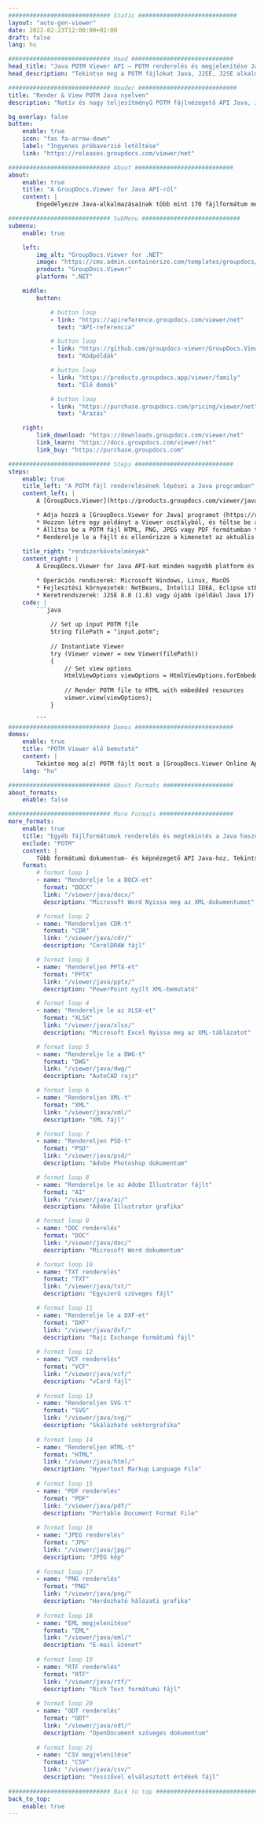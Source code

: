 ```yaml
---
############################# Static ############################
layout: "auto-gen-viewer"
date: 2022-02-23T12:00:00+02:00
draft: false
lang: hu

############################# Head #############################
head_title: "Java POTM Viewer API – POTM renderelés és megjelenítése Java alkalmazásokban"
head_description: "Tekintse meg a POTM fájlokat Java, J2EE, J2SE alkalmazásokban. Támogatja a 170+ dokumentum- és képfájlformátum megtekintését HTML, PDF vagy kép módban, fejlett funkciókkal a dokumentummegtekintési beállítások kezeléséhez."

############################# Header ############################
title: "Render & View POTM Java nyelven" 
description: "Natív és nagy teljesítményű POTM fájlnézegető API Java, J2EE és J2SE alapú alkalmazásokhoz, amely számos további funkciót támogat a kimeneti dokumentumformátum megjelenésének testreszabásához." 

bg_overlay: false
button:
    enable: true
    icon: "fas fa-arrow-down"
    label: "Ingyenes próbaverzió letöltése"
    link: "https://releases.groupdocs.com/viewer/net"

############################# About ############################
about:
    enable: true
    title: "A GroupDocs.Viewer for Java API-ról" 
    content: |
        Engedélyezze Java-alkalmazásainak több mint 170 fájlformátum megjelenítését HTML, PDF vagy kép módban a GroupDocs.Viewer for Java API-k segítségével további szoftver telepítése nélkül; például a Microsoft Office, az Apache Open Office, az Adobe Acrobat Reader stb. gyors és legjobb minőségű renderelés.

############################# SubMenu ############################
submenu:
    enable: true

    left:
        img_alt: "GroupDocs.Viewer for .NET"
        image: "https://cms.admin.containerize.com/templates/groupdocs/images/product-logos/90x90-noborder/groupdocs-viewer-net.png"
        product: "GroupDocs.Viewer"
        platform: ".NET"

    middle:
        button:

            # button loop
            - link: "https://apireference.groupdocs.com/viewer/net"
              text: "API-referencia"

            # button loop
            - link: "https://github.com/groupdocs-viewer/GroupDocs.Viewer-for-.NET"
              text: "Kódpéldák"

            # button loop
            - link: "https://products.groupdocs.app/viewer/family"
              text: "Élő demók"

            # button loop
            - link: "https://purchase.groupdocs.com/pricing/viewer/net"
              text: "Árazás"

    right:
        link_download: "https://downloads.groupdocs.com/viewer/net"
        link_learn: "https://docs.groupdocs.com/viewer/net"
        link_buy: "https://purchase.groupdocs.com"

############################# Steps ############################
steps:
    enable: true
    title_left: "A POTM fájl renderelésének lépései a Java programban" 
    content_left: |
        A [GroupDocs.Viewer](https://products.groupdocs.com/viewer/java/) segítségével néhány lépésben megjelenítheti a POTM fájlt HTML, JPEG, PNG vagy PDF formátumban.

        * Adja hozzá a [GroupDocs.Viewer for Java] programot (https://releases.groupdocs.com/viewer/java/) projektje függőségeként. 
        * Hozzon létre egy példányt a Viewer osztályból, és töltse be a POTM fájlt a teljes elérési úttal. 
        * Állítsa be a POTM fájl HTML, PNG, JPEG vagy PDF formátumban történő megjelenítését. 
        * Renderelje le a fájlt és ellenőrizze a kimenetet az aktuális könyvtárban. 
        
    title_right: "rendszerkövetelmények" 
    content_right: |
        A GroupDocs.Viewer for Java API-kat minden nagyobb platform és operációs rendszer támogatja. Mielőtt végrehajtaná az alábbi kódot, győződjön meg arról, hogy a következő előfeltételek telepítve vannak a rendszeren.

        * Operációs rendszerek: Microsoft Windows, Linux, MacOS 
        * Fejlesztési környezetek: NetBeans, IntelliJ IDEA, Eclipse stb. 
        * Keretrendszerek: J2SE 8.0 (1.8) vagy újabb (például Java 17) 
    code: |
        ```java
                        
            // Set up input POTM file
            String filePath = "input.potm";
        
            // Instantiate Viewer
            try (Viewer viewer = new Viewer(filePath))
            {
            	// Set view options 
            	HtmlViewOptions viewOptions = HtmlViewOptions.forEmbeddedResources();
                    
            	// Render POTM file to HTML with embedded resources
            	viewer.view(viewOptions);
            }
             
        ```
############################# Demos ############################
demos:
    enable: true
    title: "POTM Viewer élő bemutató"
    content: |
        Tekintse meg a(z) POTM fájlt most a [GroupDocs.Viewer Online Apps](https://products.groupdocs.app/viewer/potm) webhelyen.
    lang: "hu"

############################# About Formats ####################
about_formats:
    enable: false

############################# More Formats #####################
more_formats:
    enable: true
    title: "Egyéb fájlformátumok renderelés és megtekintés a Java használatával"
    exclude: "POTM"
    content: |
        Több formátumú dokumentum- és képnézegető API Java-hoz. Tekintse meg néhány népszerű fájlformátumot alább külső megjelenítők nélkül.
    format: 
        # format loop 1
        - name: "Renderelje le a DOCX-et"
          format: "DOCX"
          link: "/viewer/java/docx/"
          description: "Microsoft Word Nyissa meg az XML-dokumentumot" 

        # format loop 2
        - name: "Rendereljen CDR-t" 
          format: "CDR"
          link: "/viewer/java/cdr/"
          description: "CorelDRAW fájl" 

        # format loop 3
        - name: "Rendereljen PPTX-et"
          format: "PPTX"
          link: "/viewer/java/pptx/"
          description: "PowerPoint nyílt XML-bemutató" 

        # format loop 4
        - name: "Renderelje le az XLSX-et"
          format: "XLSX"
          link: "/viewer/java/xlsx/"
          description: "Microsoft Excel Nyissa meg az XML-táblázatot" 

        # format loop 5
        - name: "Renderelje le a DWG-t"
          format: "DWG"
          link: "/viewer/java/dwg/"
          description: "AutoCAD rajz"

        # format loop 6
        - name: "Rendereljen XML-t"
          format: "XML"
          link: "/viewer/java/xml/"
          description: "XML fájl"

        # format loop 7
        - name: "Rendereljen PSD-t"
          format: "PSD"
          link: "/viewer/java/psd/"
          description: "Adobe Photoshop dokumentum"

        # format loop 8
        - name: "Renderelje le az Adobe Illustrator fájlt"
          format: "AI"
          link: "/viewer/java/ai/"
          description: "Adobe Illustrator grafika"

        # format loop 9
        - name: "DOC renderelés"
          format: "DOC"
          link: "/viewer/java/doc/"
          description: "Microsoft Word dokumentum" 

        # format loop 10
        - name: "TXT renderelés" 
          format: "TXT"
          link: "/viewer/java/txt/"
          description: "Egyszerű szöveges fájl" 

        # format loop 11
        - name: "Renderelje le a DXF-et" 
          format: "DXF"
          link: "/viewer/java/dxf/"
          description: "Rajz Exchange formátumú fájl"  
          
        # format loop 12
        - name: "VCF renderelés"
          format: "VCF"
          link: "/viewer/java/vcf/"
          description: "vCard fájl"  
              
        # format loop 13
        - name: "Rendereljen SVG-t"
          format: "SVG"
          link: "/viewer/java/svg/"
          description: "Skálázható vektorgrafika" 
          
        # format loop 14
        - name: "Rendereljen HTML-t"
          format: "HTML"
          link: "/viewer/java/html/"
          description: "Hypertext Markup Language File" 
          
        # format loop 15
        - name: "PDF renderelés"
          format: "PDF"
          link: "/viewer/java/pdf/"
          description: "Portable Document Format File"
          
        # format loop 16
        - name: "JPEG renderelés"
          format: "JPG"
          link: "/viewer/java/jpg/"
          description: "JPEG kép"
          
        # format loop 17
        - name: "PNG renderelés"
          format: "PNG"
          link: "/viewer/java/png/"
          description: "Hordozható hálózati grafika" 
          
        # format loop 18
        - name: "EML megjelenítése"
          format: "EML"
          link: "/viewer/java/eml/"
          description: "E-mail üzenet" 
          
        # format loop 19
        - name: "RTF renderelés"
          format: "RTF"
          link: "/viewer/java/rtf/"
          description: "Rich Text formátumú fájl" 
          
        # format loop 20
        - name: "ODT renderelés"
          format: "ODT"
          link: "/viewer/java/odt/"
          description: "OpenDocument szöveges dokumentum" 
          
        # format loop 21
        - name: "CSV megjelenítése"
          format: "CSV"
          link: "/viewer/java/csv/"
          description: "Vesszővel elválasztott értékek fájl" 
          
############################# Back to top ###############################
back_to_top:
    enable: true
---
```

